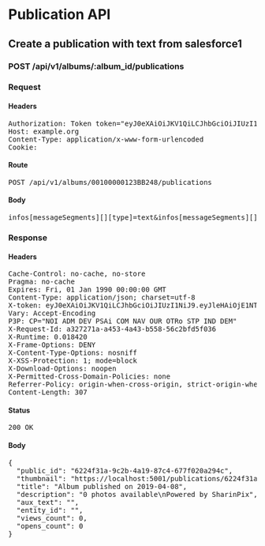 # Publication API

## Create a publication with text from salesforce1

### POST /api/v1/albums/:album_id/publications
### Request

#### Headers

<pre>Authorization: Token token=&quot;eyJ0eXAiOiJKV1QiLCJhbGciOiJIUzI1NiJ9.eyJleHAiOjE1NTQ3NTk1NDMsImlhdCI6MTU1NDc0NTE0MywidXNlcl9pZCI6IjEyYTM3N2YyLTA2NDUtNDM3MC05ZmRkLTExYjJhNGI2Njc4YSJ9.yRrICAY7UmdsKq1bM-uG_kJf6kxLdOoTMYoru-fpHF8&quot;
Host: example.org
Content-Type: application/x-www-form-urlencoded
Cookie: </pre>

#### Route

<pre>POST /api/v1/albums/00100000123BB248/publications</pre>

#### Body

<pre>infos[messageSegments][][type]=text&infos[messageSegments][][text]=Can+you+all+join+me+to+congratulate&infos[messageSegments][][type]=mention&infos[messageSegments][][id]=00524000000FzDkAAK&infos[messageSegments][][type]=text&infos[messageSegments][][text]=+and+all+his+team+on+this+one.</pre>

### Response

#### Headers

<pre>Cache-Control: no-cache, no-store
Pragma: no-cache
Expires: Fri, 01 Jan 1990 00:00:00 GMT
Content-Type: application/json; charset=utf-8
X-token: eyJ0eXAiOiJKV1QiLCJhbGciOiJIUzI1NiJ9.eyJleHAiOjE1NTQ3NTk1NDMsImlhdCI6MTU1NDc0NTE0MywidXNlcl9pZCI6IjEyYTM3N2YyLTA2NDUtNDM3MC05ZmRkLTExYjJhNGI2Njc4YSJ9.yRrICAY7UmdsKq1bM-uG_kJf6kxLdOoTMYoru-fpHF8
Vary: Accept-Encoding
P3P: CP=&quot;NOI ADM DEV PSAi COM NAV OUR OTRo STP IND DEM&quot;
X-Request-Id: a327271a-a453-4a43-b558-56c2bfd5f036
X-Runtime: 0.018420
X-Frame-Options: DENY
X-Content-Type-Options: nosniff
X-XSS-Protection: 1; mode=block
X-Download-Options: noopen
X-Permitted-Cross-Domain-Policies: none
Referrer-Policy: origin-when-cross-origin, strict-origin-when-cross-origin
Content-Length: 307</pre>

#### Status

<pre>200 OK</pre>

#### Body

<pre>{
  "public_id": "6224f31a-9c2b-4a19-87c4-677f020a294c",
  "thumbnail": "https://localhost:5001/publications/6224f31a-9c2b-4a19-87c4-677f020a294c/thumbnail",
  "title": "Album published on 2019-04-08",
  "description": "0 photos available\nPowered by SharinPix",
  "aux_text": "",
  "entity_id": "",
  "views_count": 0,
  "opens_count": 0
}</pre>
